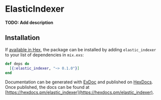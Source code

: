 # ElasticIndexer

**TODO: Add description**

## Installation

If [available in Hex](https://hex.pm/docs/publish), the package can be installed
by adding `elastic_indexer` to your list of dependencies in `mix.exs`:

```elixir
def deps do
  [{:elastic_indexer, "~> 0.1.0"}]
end
```

Documentation can be generated with [ExDoc](https://github.com/elixir-lang/ex_doc)
and published on [HexDocs](https://hexdocs.pm). Once published, the docs can
be found at [https://hexdocs.pm/elastic_indexer](https://hexdocs.pm/elastic_indexer).

